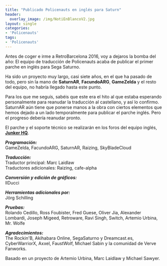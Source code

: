 ```yaml
---
title: "Publicado Policenauts en inglés para Saturn"
header:
  overlay_image: /img/NotiEnBlancoV2.jpg
layout: single
categories:
- 'Policenauts'
tags:
- 'Policenauts'
---
```


Antes de coger e irme a RetroBarcelona 2016, voy a dejaros la bomba del año: El equipo de traducción de 
Policenauts acaba de publicar el primer parche en inglés para Sega Saturno.

Ha sido un proyecto muy largo, casi siete años, en el que ha pasado de todo, pero sin la mano de **SaturnAR**,
**FacundoARG**, **GameZelda** y el resto del equipo, no habría llegado hasta este punto.

Para los que me seguís, sabéis que este era el hito al que estaba esperando personalmente para reanudar la 
traducción al castellano, y así lo confirmo. SaturnAR aún tiene que ponerse manos a la obra con ciertos elementos
que hemos dejado a un lado temporalmente para publicar el parche inglés. Pero el progreso debería reanudar 
pronto.

El parche y el soporte técnico se realizarán en los foros del equipo inglés, <strong><a href="http://forums.junkerhq.net/viewforum.php?f=2">Junker HQ</a></strong>.

_**Programación:**_  
GameZelda, FacundoARG, SaturnAR, Raizing, SkyBladeCloud

_**Traducción:**_  
Traductor principal: Marc Laidlaw  
Traductores adicionales: Raizing, cafe-alpha

_**Conversión y edición de gráficos:**_  
IlDucci

_**Herramientas adicionales por:**_  
Jörg Schilling

_**Pruebas:**_  
Rolando Cedillo, Ross Foubister, Fred Guese, Oliver Jia, Alexander Lombardi, Joseph Migeed, Retroware, Ravi Singh, Switch, Artemio Urbina, Mr. Wolfe

_**Agradecimientos:**_  
The Rockin'B, Akihabara Online, SegaSaturno y Dreamcast.es, CyberWarriorX, Axxel, FaustWolf, Michael Sabin y la comunidad de Verve Fanworks.

Basado en un proyecto de Artemio Urbina, Marc Laidlaw y Michael Sawyer.